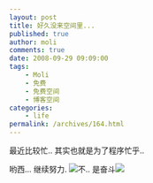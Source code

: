 ```yaml
---
layout: post
title: 好久没来空间里...
published: true
author: moli
comments: true
date: 2008-09-29 09:09:00
tags:
    - Moli
    - 免费
    - 免费空间
    - 博客空间
categories:
    - life
permalink: /archives/164.html
---
```

最近比较忙.. 其实也就是为了程序忙乎..

哟西&#8230; 继续努力.  ![][1]不.. 是奋斗![][2]

 [1]: http://img.baidu.com/hi/tsj/t_0003.gif
 [2]: http://img.baidu.com/hi/tsj/t_0019.gif